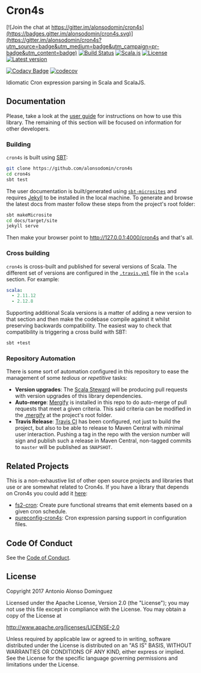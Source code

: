 # Cron4s

[![Join the chat at https://gitter.im/alonsodomin/cron4s](https://badges.gitter.im/alonsodomin/cron4s.svg)](https://gitter.im/alonsodomin/cron4s?utm_source=badge&utm_medium=badge&utm_campaign=pr-badge&utm_content=badge)
[![Build Status](https://travis-ci.org/alonsodomin/cron4s.svg?branch=master)](https://travis-ci.org/alonsodomin/cron4s)
[![Scala.js](https://www.scala-js.org/assets/badges/scalajs-0.6.17.svg)](https://www.scala-js.org)
[![License](http://img.shields.io/:license-Apache%202-blue.svg)](http://www.apache.org/licenses/LICENSE-2.0.txt)
[![Latest version](https://index.scala-lang.org/alonsodomin/cron4s/cron4s/latest.svg?color=green)](https://index.scala-lang.org/alonsodomin/cron4s)

[![Codacy Badge](https://api.codacy.com/project/badge/Grade/7580c36bb6ec4f0888d6ac8213340f4d)](https://www.codacy.com/app/alonso-domin/cron4s?utm_source=github.com&amp;utm_medium=referral&amp;utm_content=alonsodomin/cron4s&amp;utm_campaign=Badge_Grade)
[![codecov](https://codecov.io/gh/alonsodomin/cron4s/branch/master/graph/badge.svg)](https://codecov.io/gh/alonsodomin/cron4s)

Idiomatic Cron expression parsing in Scala and ScalaJS.

## Documentation

Please, take a look at the [user guide](https://alonsodomin.github.io/cron4s) for instructions on how to use this library. The remaining of this section will be focused on information for other developers.

### Building

`cron4s` is built using [SBT](https://www.scala-sbt.org):

```bash
git clone https://github.com/alonsodomin/cron4s
cd cron4s
sbt test
```

The user documentation is built/generated using [`sbt-microsites`](https://47deg.github.io/sbt-microsites/) and requires [Jekyll](https://jekyllrb.com) to be installed in the local machine. To generate and browse the latest docs from master follow these steps from the project's root folder:

```bash
sbt makeMicrosite
cd docs/target/site
jekyll serve
```

Then make your browser point to <http://127.0.0.1:4000/cron4s> and that's all.

### Cross building

`cron4s` is cross-built and published for several versions of Scala. The different set of versions are configured in the [`.travis.yml`](https://github.com/alonsodomin/cron4s/blob/master/.travis.yml) file in the `scala` section. For example:

```yaml
scala:
  - 2.11.12
  - 2.12.8
```

Supporting additional Scala versions is a matter of adding a new version to that section and then make the codebase compile against it whilst preserving backwards compatibility. The easiest way to check that compatibility is triggering a cross build with SBT:

```bash
sbt +test
```

### Repository Automation

There is some sort of automation configured in this repository to ease the management of some _tedious or repetitive_ tasks:

* **Version upgrades**: The [Scala Steward](https://github.com/fthomas/scala-steward) will be producing pull requests with version upgrades of this library dependencies.
* **Auto-merge**: [Mergify](https://mergify.io) is installed in this repo to do auto-merge of pull requests that meet a given criteria. This said criteria can be modified in the [.mergify](https://github.com/alonsodomin/cron4s/blob/master/.mergify.yml) at the project's root folder.
* **Travis Release**: [Travis CI](https://travis-ci.org/alonsodomin/cron4s) has been configured, not just to build the project, but also to be able to release to Maven Central with minimal user interaction. Pushing a tag in the repo with the version number will sign and publish such a release in Maven Central, non-tagged commits to `master` will be published as `SNAPSHOT`.  

## Related Projects

This is a non-exhaustive list of other open source projects and libraries that use or are somewhat related to Cron4s. If you have a library that depends on Cron4s you could add it [here](https://github.com/alonsodomin/cron4s/edit/master/README.md):

 * [fs2-cron](https://github.com/fthomas/fs2-cron): Create pure functional streams that emit elements based on a given cron schedule.
 * [pureconfig-cron4s](https://github.com/pureconfig/pureconfig/tree/master/modules/cron4s): Cron expression parsing support in configuration files.

## Code Of Conduct

See the [Code of Conduct](CODE_OF_CONDUCT.md).

## License

Copyright 2017 Antonio Alonso Dominguez

Licensed under the Apache License, Version 2.0 (the "License");
you may not use this file except in compliance with the License.
You may obtain a copy of the License at

http://www.apache.org/licenses/LICENSE-2.0

Unless required by applicable law or agreed to in writing, software
distributed under the License is distributed on an "AS IS" BASIS,
WITHOUT WARRANTIES OR CONDITIONS OF ANY KIND, either express or implied.
See the License for the specific language governing permissions and
limitations under the License.
